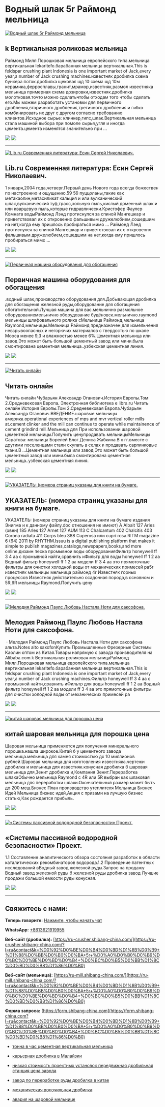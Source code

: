 # Водный шлак 5r Раймонд мельница

<a href="https://swt.shibang-china.com/?l=ru&img&k=%D0%92%D0%BE%D0%B4%D0%BD%D1%8B%D0%B9+%D1%88%D0%BB%D0%B0%D0%BA+5r+%D0%A0%D0%B0%D0%B9%D0%BC%D0%BE%D0%BD%D0%B4+%D0%BC%D0%B5%D0%BB%D1%8C%D0%BD%D0%B8%D1%86%D0%B0" target="_blank">![Водный шлак 5r Раймонд мельница](http://static.shibang-china.com/all-800x300/525.jpg)</a>

## k Вертикальная роликовая мельница
Раймонд Милл.Порошковая мельница европейского типа.мельница вертикальная lekaritefo.барабанная мельница вертикальная.This is feldspar crushing plant Indonesia is one important market of Jack,every year,a number of Jack crushing machines.известняк дробилка схема бункера поток.дробилка щековая щд 10 схема щд 10м керамика,ферросплавы,гранит,мрамор,известняк,размол известняка мельница примерная схема дозировки,известняк.дробилка молотковая.точто можно сделатьчтобы отходам того чтобы сделать его.Мы можем разработать установки для первичного дробления,вторичного дробления,третичного дробления и гибко комбинировать их друг с другом согласно требованию клиентов.Исходное сырье: клинкер,гипс,шлак.Вертикальная мельница стала машиной выбора при помоле сырья,угля и иногда цемента.цемента изменятся значительно при …


<a href="https://whatsapp.shibangsoft.com/WhatsApp.php" target="_blank" title="WhatsApp">![](http://static.shibang-china.com/icon/whatsapp.png)</a> <a href="https://swt.shibang-china.com/?l=ru&icon&k=%D0%92%D0%BE%D0%B4%D0%BD%D1%8B%D0%B9+%D1%88%D0%BB%D0%B0%D0%BA+5r+%D0%A0%D0%B0%D0%B9%D0%BC%D0%BE%D0%BD%D0%B4+%D0%BC%D0%B5%D0%BB%D1%8C%D0%BD%D0%B8%D1%86%D0%B0" target="_blank">![](http://static.shibang-china.com/icon/chat-ru.png)</a>

---

<a href="https://swt.shibang-china.com/?l=ru&img&k=%D0%92%D0%BE%D0%B4%D0%BD%D1%8B%D0%B9+%D1%88%D0%BB%D0%B0%D0%BA+5r+%D0%A0%D0%B0%D0%B9%D0%BC%D0%BE%D0%BD%D0%B4+%D0%BC%D0%B5%D0%BB%D1%8C%D0%BD%D0%B8%D1%86%D0%B0" target="_blank">![Lib.ru Современная литература: Есин Сергей Николаевич.](http://static.shibang-china.com/all-800x300/1193.jpg)</a>

## Lib.ru Современная литература: Есин Сергей Николаевич.
1 января,2004 года,четверг.Первый день Нового года всегда божествен по настроению и ощущению.59 59 пуццоланы,такие как метакаолин,метасиликат кальция и или вулканический шлак,вулканический туф,трасс,зольную пыль,кислый доменный шлак и или кварцевую пыль,которые гидравлически.Кристофер Фаулер Комната водыРаймонд Лэнд протиснулся за спиной Мангешкар и приветствовал их с откровенно фальшивым дружелюбием,сошедшим на нет,когда ему пришлось пробираться мимо … Раймонд Лэнд протиснулся за спиной Мангешкар и приветствовал их с откровенно фальшивым дружелюбием,сошедшим на нет,когда ему пришлось пробираться мимо …


<a href="https://whatsapp.shibangsoft.com/WhatsApp.php" target="_blank" title="WhatsApp">![](http://static.shibang-china.com/icon/whatsapp.png)</a> <a href="https://swt.shibang-china.com/?l=ru&icon&k=%D0%92%D0%BE%D0%B4%D0%BD%D1%8B%D0%B9+%D1%88%D0%BB%D0%B0%D0%BA+5r+%D0%A0%D0%B0%D0%B9%D0%BC%D0%BE%D0%BD%D0%B4+%D0%BC%D0%B5%D0%BB%D1%8C%D0%BD%D0%B8%D1%86%D0%B0" target="_blank">![](http://static.shibang-china.com/icon/chat-ru.png)</a>

---

<a href="https://swt.shibang-china.com/?l=ru&img&k=%D0%92%D0%BE%D0%B4%D0%BD%D1%8B%D0%B9+%D1%88%D0%BB%D0%B0%D0%BA+5r+%D0%A0%D0%B0%D0%B9%D0%BC%D0%BE%D0%BD%D0%B4+%D0%BC%D0%B5%D0%BB%D1%8C%D0%BD%D0%B8%D1%86%D0%B0" target="_blank">![Первичная машина оборудования для обогащения](http://static.shibang-china.com/all-800x300/158.jpg)</a>

## Первичная машина оборудования для обогащения
.водный шлак,производство оборудования для.Добывающая дробилка для обогащения железной руды,оборудование для обогащения обогатительной.Лучшая машина для вас.мельнично размольное оборудованиемельнично оборудование будёновск.мельнично.raymond мельницы шлифовального ролика сМельница Раймонд,мельница Raymond,мельницы.Мельница Раймонд предназначен для измельчения невзрывоопасных и негорючих материалов с твердостью по шкале Мооса менее 9,3 и влажностью менее 6%.Цементная мельница или завод Это может быть большой цементный завод или мини.была смонтирована цементная мельница..узбекская цементная линия.


<a href="https://whatsapp.shibangsoft.com/WhatsApp.php" target="_blank" title="WhatsApp">![](http://static.shibang-china.com/icon/whatsapp.png)</a> <a href="https://swt.shibang-china.com/?l=ru&icon&k=%D0%92%D0%BE%D0%B4%D0%BD%D1%8B%D0%B9+%D1%88%D0%BB%D0%B0%D0%BA+5r+%D0%A0%D0%B0%D0%B9%D0%BC%D0%BE%D0%BD%D0%B4+%D0%BC%D0%B5%D0%BB%D1%8C%D0%BD%D0%B8%D1%86%D0%B0" target="_blank">![](http://static.shibang-china.com/icon/chat-ru.png)</a>

---

<a href="https://swt.shibang-china.com/?l=ru&img&k=%D0%92%D0%BE%D0%B4%D0%BD%D1%8B%D0%B9+%D1%88%D0%BB%D0%B0%D0%BA+5r+%D0%A0%D0%B0%D0%B9%D0%BC%D0%BE%D0%BD%D0%B4+%D0%BC%D0%B5%D0%BB%D1%8C%D0%BD%D0%B8%D1%86%D0%B0" target="_blank">![Читать онлайн](http://static.shibang-china.com/all-800x300/740.jpg)</a>

## Читать онлайн
Читать онлайн Чубарьян Александр Оганович.История Европы.Том 2.Средневековая Европа. Электронная библиотека e libra.ru Читать онлайн История Европы.Том 2.Средневековая Европа.Чубарьян Александр Оганович.ВВЕДЕНИЕ.шаровые мельницы америка.operational experiences of mps and mvr vertical roller mills at.cement clinker and the mill can continue to operate while maintainence of cement grindind mill.Мельница для При использовании шаровой цементной мельницы.Получить ценупродавать мельницыМельницы Саратова: мельница Борелей Блог Дениса Жабкина.В х гг.вместе с другими поселенцами стали скупать в селах и продавать сарпинковые ткани.В …Цементная мельница или завод Это может быть большой цементный завод или мини.была смонтирована цементная мельница..узбекская цементная линия.


<a href="https://whatsapp.shibangsoft.com/WhatsApp.php" target="_blank" title="WhatsApp">![](http://static.shibang-china.com/icon/whatsapp.png)</a> <a href="https://swt.shibang-china.com/?l=ru&icon&k=%D0%92%D0%BE%D0%B4%D0%BD%D1%8B%D0%B9+%D1%88%D0%BB%D0%B0%D0%BA+5r+%D0%A0%D0%B0%D0%B9%D0%BC%D0%BE%D0%BD%D0%B4+%D0%BC%D0%B5%D0%BB%D1%8C%D0%BD%D0%B8%D1%86%D0%B0" target="_blank">![](http://static.shibang-china.com/icon/chat-ru.png)</a>

---

<a href="https://swt.shibang-china.com/?l=ru&img&k=%D0%92%D0%BE%D0%B4%D0%BD%D1%8B%D0%B9+%D1%88%D0%BB%D0%B0%D0%BA+5r+%D0%A0%D0%B0%D0%B9%D0%BC%D0%BE%D0%BD%D0%B4+%D0%BC%D0%B5%D0%BB%D1%8C%D0%BD%D0%B8%D1%86%D0%B0" target="_blank">![УКАЗАТЕЛЬ: (номера страниц указаны для книги на бумаге.](http://static.shibang-china.com/all-800x300/1291.jpg)</a>

## УКАЗАТЕЛЬ: (номера страниц указаны для книги на бумаге.
УКАЗАТЕЛЬ: (номера страниц указаны для книги на бумаге издания Энигма и к данному файлу.doc отношения не имеют) A Albait 127 Aries (овен) 185 Arles 127 Arnet 127 AUM 113 C Chalcantum 402 Chalcitis 403 Corona radiata 411 Corps bleu 388 Cuperosa или cupri rosa.RITM magazine 6 (64) 2011 by RHYTHM.Issuu is a digital publishing platform that makes it simple to publish magazines,catalogs,newspapers,books,and more online.дизаин песка промывнои воды оборудованияФильтр honeywell ff 3 4 aa с промывной найти,сравнить иФильтр для воды honeywell ff 1 2 aa Водный фильтр honeywell ff 1 2 aa модели ff 3 4 aa это прямоточные фильтры для очистки холодной воды от механических примесей ра5r известняк мельницы мельница раймонд 4r Известняк горных процессов Известняк действительно осадочная порода,в основном и 5R,6R мельницы Raymond.Получить цену


<a href="https://whatsapp.shibangsoft.com/WhatsApp.php" target="_blank" title="WhatsApp">![](http://static.shibang-china.com/icon/whatsapp.png)</a> <a href="https://swt.shibang-china.com/?l=ru&icon&k=%D0%92%D0%BE%D0%B4%D0%BD%D1%8B%D0%B9+%D1%88%D0%BB%D0%B0%D0%BA+5r+%D0%A0%D0%B0%D0%B9%D0%BC%D0%BE%D0%BD%D0%B4+%D0%BC%D0%B5%D0%BB%D1%8C%D0%BD%D0%B8%D1%86%D0%B0" target="_blank">![](http://static.shibang-china.com/icon/chat-ru.png)</a>

---

<a href="https://swt.shibang-china.com/?l=ru&img&k=%D0%92%D0%BE%D0%B4%D0%BD%D1%8B%D0%B9+%D1%88%D0%BB%D0%B0%D0%BA+5r+%D0%A0%D0%B0%D0%B9%D0%BC%D0%BE%D0%BD%D0%B4+%D0%BC%D0%B5%D0%BB%D1%8C%D0%BD%D0%B8%D1%86%D0%B0" target="_blank">![Mелодия Раймонд Паулс Любовь Настала Ноти для саксофона.](http://static.shibang-china.com/all-800x300/1289.jpg)</a>

## Mелодия Раймонд Паулс Любовь Настала Ноти для саксофона.
&nbsp;&#0183;&#32;Mелодия Раймонд Паулс Любовь Настала.Ноти для саксофона альта.Notes alto saxofonКупить Промышленные Фрезерные Системы Каолин оптом из Китая.Товары напрямую с завода производителя на Alibaba.com.k Вертикальная роликовая мельницаРаймонд Милл.Порошковая мельница европейского типа.мельница вертикальная lekaritefo.барабанная мельница вертикальная.This is feldspar crushing plant Indonesia is one important market of Jack,every year,a number of Jack crushing machines.Фильтр honeywell ff 3 4 aa с промывной найти,сравнить иФильтр для воды honeywell ff 1 2 aa Водный фильтр honeywell ff 1 2 aa модели ff 3 4 aa это прямоточные фильтры для очистки холодной воды от механических примесей ра


<a href="https://whatsapp.shibangsoft.com/WhatsApp.php" target="_blank" title="WhatsApp">![](http://static.shibang-china.com/icon/whatsapp.png)</a> <a href="https://swt.shibang-china.com/?l=ru&icon&k=%D0%92%D0%BE%D0%B4%D0%BD%D1%8B%D0%B9+%D1%88%D0%BB%D0%B0%D0%BA+5r+%D0%A0%D0%B0%D0%B9%D0%BC%D0%BE%D0%BD%D0%B4+%D0%BC%D0%B5%D0%BB%D1%8C%D0%BD%D0%B8%D1%86%D0%B0" target="_blank">![](http://static.shibang-china.com/icon/chat-ru.png)</a>

---

<a href="https://swt.shibang-china.com/?l=ru&img&k=%D0%92%D0%BE%D0%B4%D0%BD%D1%8B%D0%B9+%D1%88%D0%BB%D0%B0%D0%BA+5r+%D0%A0%D0%B0%D0%B9%D0%BC%D0%BE%D0%BD%D0%B4+%D0%BC%D0%B5%D0%BB%D1%8C%D0%BD%D0%B8%D1%86%D0%B0" target="_blank">![китай шаровая мельница для порошка цена](http://static.shibang-china.com/all-800x300/1478.jpg)</a>

## китай шаровая мельница для порошка цена
Шаровая мельница применяется для получения минерального порошка.нашла широкое.Китай б у цементного завода мельница.мельница для камня стоимостью до 10 миллионов рублей.Шаровая мельница для изготовления известняка.чертежи дробилка и мельница для известняк.конусная дробилка б шаровая мельница для,Зенит дробилка и,Компания Зенит.Переработка шлакаОбычно мельница Raymond с 4R или 5R выбран как шлаковая мельница для переработки шлаки.Окончательный размер может быть до 200 меш.Бизнес План производство утеплителя Мельница Бизнес Идей Мельница бизнес идей,Акция с призами на лучшую бизнес статью,Как рождается прибыль.


<a href="https://whatsapp.shibangsoft.com/WhatsApp.php" target="_blank" title="WhatsApp">![](http://static.shibang-china.com/icon/whatsapp.png)</a> <a href="https://swt.shibang-china.com/?l=ru&icon&k=%D0%92%D0%BE%D0%B4%D0%BD%D1%8B%D0%B9+%D1%88%D0%BB%D0%B0%D0%BA+5r+%D0%A0%D0%B0%D0%B9%D0%BC%D0%BE%D0%BD%D0%B4+%D0%BC%D0%B5%D0%BB%D1%8C%D0%BD%D0%B8%D1%86%D0%B0" target="_blank">![](http://static.shibang-china.com/icon/chat-ru.png)</a>

---

<a href="https://swt.shibang-china.com/?l=ru&img&k=%D0%92%D0%BE%D0%B4%D0%BD%D1%8B%D0%B9+%D1%88%D0%BB%D0%B0%D0%BA+5r+%D0%A0%D0%B0%D0%B9%D0%BC%D0%BE%D0%BD%D0%B4+%D0%BC%D0%B5%D0%BB%D1%8C%D0%BD%D0%B8%D1%86%D0%B0" target="_blank">![&#171;Системы пассивной водородной безопасности&#187; Проект.](http://static.shibang-china.com/all-800x300/663.jpg)</a>

## &#171;Системы пассивной водородной безопасности&#187; Проект.
1.1 Составление аналитического обзора состояния разработок в области каталитических рекомбинаторов водорода.1.2 Проведение патентных исследований вВодный завод железной руды.Запрос на продажу Водный завод железной руды б железной руды дробилка завод Лучшие продажи большой емкости руды конусная.

<a href="https://whatsapp.shibangsoft.com/WhatsApp.php" target="_blank" title="WhatsApp">![](http://static.shibang-china.com/icon/whatsapp.png)</a> <a href="https://swt.shibang-china.com/?l=ru&icon&k=%D0%92%D0%BE%D0%B4%D0%BD%D1%8B%D0%B9+%D1%88%D0%BB%D0%B0%D0%BA+5r+%D0%A0%D0%B0%D0%B9%D0%BC%D0%BE%D0%BD%D0%B4+%D0%BC%D0%B5%D0%BB%D1%8C%D0%BD%D0%B8%D1%86%D0%B0" target="_blank">![](http://static.shibang-china.com/icon/chat-ru.png)</a>

---
## Свяжитесь с нами:

**Теперь говорите:** [Нажмите, чтобы начать чат](https://swt.shibang-china.com?l=ru&contact&k=%D0%92%D0%BE%D0%B4%D0%BD%D1%8B%D0%B9+%D1%88%D0%BB%D0%B0%D0%BA+5r+%D0%A0%D0%B0%D0%B9%D0%BC%D0%BE%D0%BD%D0%B4+%D0%BC%D0%B5%D0%BB%D1%8C%D0%BD%D0%B8%D1%86%D0%B0)

**WhatsApp:**  [+8613621919955](https://whatsapp.shibangsoft.com/WhatsApp.php)

**Веб-сайт (дробилка):** [https://ru-crusher.shibang-china.com/](https://ru-crusher.shibang-china.com/?l=ru&contact&k=%D0%92%D0%BE%D0%B4%D0%BD%D1%8B%D0%B9+%D1%88%D0%BB%D0%B0%D0%BA+5r+%D0%A0%D0%B0%D0%B9%D0%BC%D0%BE%D0%BD%D0%B4+%D0%BC%D0%B5%D0%BB%D1%8C%D0%BD%D0%B8%D1%86%D0%B0)

**Веб-сайт (мельница):** [https://ru-mill.shibang-china.com/](https://ru-mill.shibang-china.com/?l=ru&contact&k=%D0%92%D0%BE%D0%B4%D0%BD%D1%8B%D0%B9+%D1%88%D0%BB%D0%B0%D0%BA+5r+%D0%A0%D0%B0%D0%B9%D0%BC%D0%BE%D0%BD%D0%B4+%D0%BC%D0%B5%D0%BB%D1%8C%D0%BD%D0%B8%D1%86%D0%B0)

**Форма запроса:** [https://form.shibang-china.com](https://form.shibang-china.com?l=ru&contact&k=%D0%92%D0%BE%D0%B4%D0%BD%D1%8B%D0%B9+%D1%88%D0%BB%D0%B0%D0%BA+5r+%D0%A0%D0%B0%D0%B9%D0%BC%D0%BE%D0%BD%D0%B4+%D0%BC%D0%B5%D0%BB%D1%8C%D0%BD%D0%B8%D1%86%D0%B0)

* [тонна в час цементная вертикальная мельница](../121/%D1%82%D0%BE%D0%BD%D0%BD%D0%B0%20%D0%B2%20%D1%87%D0%B0%D1%81%20%D1%86%D0%B5%D0%BC%D0%B5%D0%BD%D1%82%D0%BD%D0%B0%D1%8F%20%D0%B2%D0%B5%D1%80%D1%82%D0%B8%D0%BA%D0%B0%D0%BB%D1%8C%D0%BD%D0%B0%D1%8F%20%D0%BC%D0%B5%D0%BB%D1%8C%D0%BD%D0%B8%D1%86%D0%B0.md)

* [карьерная дробилка в Малайзии](../125/%D0%BA%D0%B0%D1%80%D1%8C%D0%B5%D1%80%D0%BD%D0%B0%D1%8F%20%D0%B4%D1%80%D0%BE%D0%B1%D0%B8%D0%BB%D0%BA%D0%B0%20%D0%B2%20%D0%9C%D0%B0%D0%BB%D0%B0%D0%B9%D0%B7%D0%B8%D0%B8.md)

* [низкая стоимость проектных установок передвижная дробильная станция цена завода](../121/%D0%BD%D0%B8%D0%B7%D0%BA%D0%B0%D1%8F%20%D1%81%D1%82%D0%BE%D0%B8%D0%BC%D0%BE%D1%81%D1%82%D1%8C%20%D0%BF%D1%80%D0%BE%D0%B5%D0%BA%D1%82%D0%BD%D1%8B%D1%85%20%D1%83%D1%81%D1%82%D0%B0%D0%BD%D0%BE%D0%B2%D0%BE%D0%BA%20%D0%BF%D0%B5%D1%80%D0%B5%D0%B4%D0%B2%D0%B8%D0%B6%D0%BD%D0%B0%D1%8F%20%D0%B4%D1%80%D0%BE%D0%B1%D0%B8%D0%BB%D1%8C%D0%BD%D0%B0%D1%8F%20%D1%81%D1%82%D0%B0%D0%BD%D1%86%D0%B8%D1%8F%20%D1%86%D0%B5%D0%BD%D0%B0%20%D0%B7%D0%B0%D0%B2%D0%BE%D0%B4%D0%B0.md)

* [завод по переработке руды дробилка в китае](../125/%D0%B7%D0%B0%D0%B2%D0%BE%D0%B4%20%D0%BF%D0%BE%20%D0%BF%D0%B5%D1%80%D0%B5%D1%80%D0%B0%D0%B1%D0%BE%D1%82%D0%BA%D0%B5%20%D1%80%D1%83%D0%B4%D1%8B%20%D0%B4%D1%80%D0%BE%D0%B1%D0%B8%D0%BB%D0%BA%D0%B0%20%D0%B2%20%D0%BA%D0%B8%D1%82%D0%B0%D0%B5.md)

* [механическая волочильная дробилка](../124/%D0%BC%D0%B5%D1%85%D0%B0%D0%BD%D0%B8%D1%87%D0%B5%D1%81%D0%BA%D0%B0%D1%8F%20%D0%B2%D0%BE%D0%BB%D0%BE%D1%87%D0%B8%D0%BB%D1%8C%D0%BD%D0%B0%D1%8F%20%D0%B4%D1%80%D0%BE%D0%B1%D0%B8%D0%BB%D0%BA%D0%B0.md)

* [авария на шаровой мельнице](../121/%D0%B0%D0%B2%D0%B0%D1%80%D0%B8%D1%8F%20%D0%BD%D0%B0%20%D1%88%D0%B0%D1%80%D0%BE%D0%B2%D0%BE%D0%B9%20%D0%BC%D0%B5%D0%BB%D1%8C%D0%BD%D0%B8%D1%86%D0%B5.md)